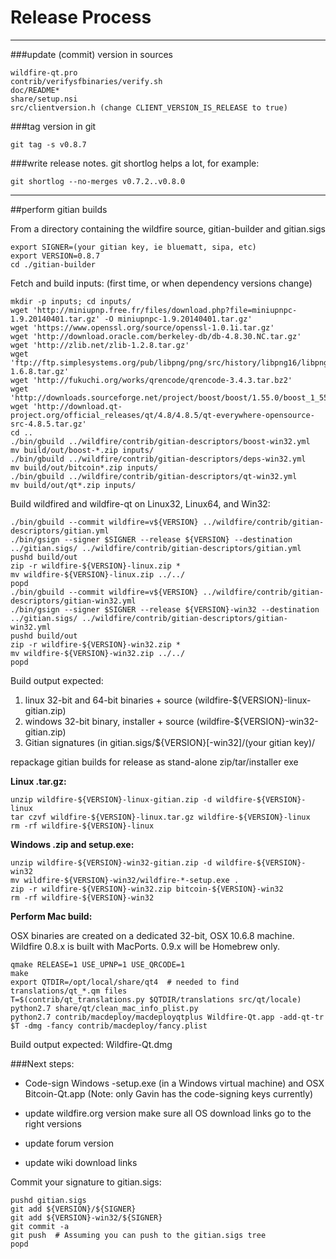 Release Process
====================

* * *

###update (commit) version in sources


	wildfire-qt.pro
	contrib/verifysfbinaries/verify.sh
	doc/README*
	share/setup.nsi
	src/clientversion.h (change CLIENT_VERSION_IS_RELEASE to true)

###tag version in git

	git tag -s v0.8.7

###write release notes. git shortlog helps a lot, for example:

	git shortlog --no-merges v0.7.2..v0.8.0

* * *

##perform gitian builds

 From a directory containing the wildfire source, gitian-builder and gitian.sigs
  
	export SIGNER=(your gitian key, ie bluematt, sipa, etc)
	export VERSION=0.8.7
	cd ./gitian-builder

 Fetch and build inputs: (first time, or when dependency versions change)

	mkdir -p inputs; cd inputs/
	wget 'http://miniupnp.free.fr/files/download.php?file=miniupnpc-1.9.20140401.tar.gz' -O miniupnpc-1.9.20140401.tar.gz'
	wget 'https://www.openssl.org/source/openssl-1.0.1i.tar.gz'
	wget 'http://download.oracle.com/berkeley-db/db-4.8.30.NC.tar.gz'
	wget 'http://zlib.net/zlib-1.2.8.tar.gz'
	wget 'ftp://ftp.simplesystems.org/pub/libpng/png/src/history/libpng16/libpng-1.6.8.tar.gz'
	wget 'http://fukuchi.org/works/qrencode/qrencode-3.4.3.tar.bz2'
	wget 'http://downloads.sourceforge.net/project/boost/boost/1.55.0/boost_1_55_0.tar.bz2'
	wget 'http://download.qt-project.org/official_releases/qt/4.8/4.8.5/qt-everywhere-opensource-src-4.8.5.tar.gz'
	cd ..
	./bin/gbuild ../wildfire/contrib/gitian-descriptors/boost-win32.yml
	mv build/out/boost-*.zip inputs/
	./bin/gbuild ../wildfire/contrib/gitian-descriptors/deps-win32.yml
	mv build/out/bitcoin*.zip inputs/
	./bin/gbuild ../wildfire/contrib/gitian-descriptors/qt-win32.yml
	mv build/out/qt*.zip inputs/

 Build wildfired and wildfire-qt on Linux32, Linux64, and Win32:
  
	./bin/gbuild --commit wildfire=v${VERSION} ../wildfire/contrib/gitian-descriptors/gitian.yml
	./bin/gsign --signer $SIGNER --release ${VERSION} --destination ../gitian.sigs/ ../wildfire/contrib/gitian-descriptors/gitian.yml
	pushd build/out
	zip -r wildfire-${VERSION}-linux.zip *
	mv wildfire-${VERSION}-linux.zip ../../
	popd
	./bin/gbuild --commit wildfire=v${VERSION} ../wildfire/contrib/gitian-descriptors/gitian-win32.yml
	./bin/gsign --signer $SIGNER --release ${VERSION}-win32 --destination ../gitian.sigs/ ../wildfire/contrib/gitian-descriptors/gitian-win32.yml
	pushd build/out
	zip -r wildfire-${VERSION}-win32.zip *
	mv wildfire-${VERSION}-win32.zip ../../
	popd

  Build output expected:

  1. linux 32-bit and 64-bit binaries + source (wildfire-${VERSION}-linux-gitian.zip)
  2. windows 32-bit binary, installer + source (wildfire-${VERSION}-win32-gitian.zip)
  3. Gitian signatures (in gitian.sigs/${VERSION}[-win32]/(your gitian key)/

repackage gitian builds for release as stand-alone zip/tar/installer exe

**Linux .tar.gz:**

	unzip wildfire-${VERSION}-linux-gitian.zip -d wildfire-${VERSION}-linux
	tar czvf wildfire-${VERSION}-linux.tar.gz wildfire-${VERSION}-linux
	rm -rf wildfire-${VERSION}-linux

**Windows .zip and setup.exe:**

	unzip wildfire-${VERSION}-win32-gitian.zip -d wildfire-${VERSION}-win32
	mv wildfire-${VERSION}-win32/wildfire-*-setup.exe .
	zip -r wildfire-${VERSION}-win32.zip bitcoin-${VERSION}-win32
	rm -rf wildfire-${VERSION}-win32

**Perform Mac build:**

  OSX binaries are created on a dedicated 32-bit, OSX 10.6.8 machine.
  Wildfire 0.8.x is built with MacPorts.  0.9.x will be Homebrew only.

	qmake RELEASE=1 USE_UPNP=1 USE_QRCODE=1
	make
	export QTDIR=/opt/local/share/qt4  # needed to find translations/qt_*.qm files
	T=$(contrib/qt_translations.py $QTDIR/translations src/qt/locale)
	python2.7 share/qt/clean_mac_info_plist.py
	python2.7 contrib/macdeploy/macdeployqtplus Wildfire-Qt.app -add-qt-tr $T -dmg -fancy contrib/macdeploy/fancy.plist

 Build output expected: Wildfire-Qt.dmg

###Next steps:

* Code-sign Windows -setup.exe (in a Windows virtual machine) and
  OSX Bitcoin-Qt.app (Note: only Gavin has the code-signing keys currently)

* update wildfire.org version
  make sure all OS download links go to the right versions

* update forum version

* update wiki download links

Commit your signature to gitian.sigs:

	pushd gitian.sigs
	git add ${VERSION}/${SIGNER}
	git add ${VERSION}-win32/${SIGNER}
	git commit -a
	git push  # Assuming you can push to the gitian.sigs tree
	popd

